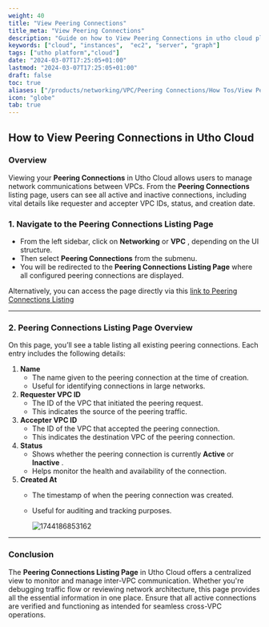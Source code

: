 ```yaml
---
weight: 40
title: "View Peering Connections"
title_meta: "View Peering Connections"
description: "Guide on how to View Peering Connections in utho cloud platform"
keywords: ["cloud", "instances",  "ec2", "server", "graph"]
tags: ["utho platform","cloud"]
date: "2024-03-07T17:25:05+01:00"
lastmod: "2024-03-07T17:25:05+01:00"
draft: false
toc: true
aliases: ["/products/networking/VPC/Peering Connections/How Tos/View Peering Connections"]
icon: "globe"
tab: true
---
```



## **How to View Peering Connections in Utho Cloud**

### **Overview**

Viewing your **Peering Connections** in Utho Cloud allows users to manage network communications between VPCs. From the **Peering Connections** listing page, users can see all active and inactive connections, including vital details like requester and accepter VPC IDs, status, and creation date.


### **1. Navigate to the Peering Connections Listing Page**

* From the left sidebar, click on **Networking** or  **VPC** , depending on the UI structure.
* Then select **Peering Connections** from the submenu.
* You will be redirected to the **Peering Connections Listing Page** where all configured peering connections are displayed.

Alternatively, you can access the page directly via this [link to Peering Connections Listing](https://console.utho.com/vpc/peeringconnection)

---

### **2. Peering Connections Listing Page Overview**

On this page, you’ll see a table listing all existing peering connections. Each entry includes the following details:

1. **Name**
   * The name given to the peering connection at the time of creation.
   * Useful for identifying connections in large networks.
2. **Requester VPC ID**
   * The ID of the VPC that initiated the peering request.
   * This indicates the source of the peering traffic.
3. **Accepter VPC ID**
   * The ID of the VPC that accepted the peering connection.
   * This indicates the destination VPC of the peering connection.
4. **Status**
   * Shows whether the peering connection is currently **Active** or  **Inactive** .
   * Helps monitor the health and availability of the connection.
5. **Created At**
   * The timestamp of when the peering connection was created.
   * Useful for auditing and tracking purposes.

     ![1744186853162](image/index/1744186853162.png)

---

### **Conclusion**

The **Peering Connections Listing Page** in Utho Cloud offers a centralized view to monitor and manage inter-VPC communication. Whether you're debugging traffic flow or reviewing network architecture, this page provides all the essential information in one place. Ensure that all active connections are verified and functioning as intended for seamless cross-VPC operations.
